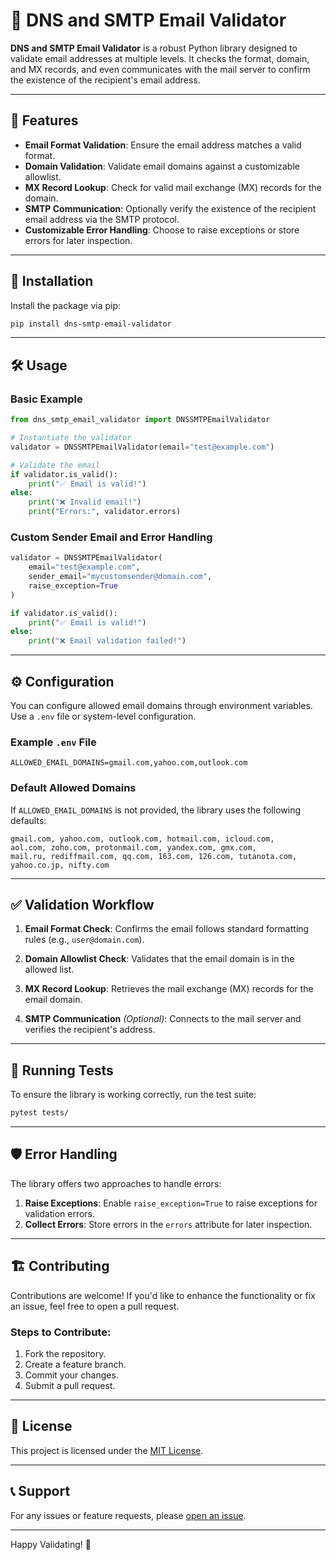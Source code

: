 # 📧 DNS and SMTP Email Validator

**DNS and SMTP Email Validator** is a robust Python library designed to validate email addresses at multiple levels. It checks the format, domain, and MX records, and even communicates with the mail server to confirm the existence of the recipient's email address.

---

## 🚀 Features

- **Email Format Validation**: Ensure the email address matches a valid format.
- **Domain Validation**: Validate email domains against a customizable allowlist.
- **MX Record Lookup**: Check for valid mail exchange (MX) records for the domain.
- **SMTP Communication**: Optionally verify the existence of the recipient email address via the SMTP protocol.
- **Customizable Error Handling**: Choose to raise exceptions or store errors for later inspection.

---

## 🔧 Installation

Install the package via pip:

```bash
pip install dns-smtp-email-validator
```

---

## 🛠️ Usage

### **Basic Example**

```python
from dns_smtp_email_validator import DNSSMTPEmailValidator

# Instantiate the validator
validator = DNSSMTPEmailValidator(email="test@example.com")

# Validate the email
if validator.is_valid():
    print("✅ Email is valid!")
else:
    print("❌ Invalid email!")
    print("Errors:", validator.errors)
```

### **Custom Sender Email and Error Handling**

```python
validator = DNSSMTPEmailValidator(
    email="test@example.com",
    sender_email="mycustomsender@domain.com",
    raise_exception=True
)

if validator.is_valid():
    print("✅ Email is valid!")
else:
    print("❌ Email validation failed!")
```

---

## ⚙️ Configuration

You can configure allowed email domains through environment variables. Use a `.env` file or system-level configuration.

### **Example `.env` File**

```env
ALLOWED_EMAIL_DOMAINS=gmail.com,yahoo.com,outlook.com
```

### **Default Allowed Domains**

If `ALLOWED_EMAIL_DOMAINS` is not provided, the library uses the following defaults:

```
gmail.com, yahoo.com, outlook.com, hotmail.com, icloud.com,
aol.com, zoho.com, protonmail.com, yandex.com, gmx.com,
mail.ru, rediffmail.com, qq.com, 163.com, 126.com, tutanota.com,
yahoo.co.jp, nifty.com
```

---

## ✅ Validation Workflow

1. **Email Format Check**:
   Confirms the email follows standard formatting rules (e.g., `user@domain.com`).

2. **Domain Allowlist Check**:
   Validates that the email domain is in the allowed list.

3. **MX Record Lookup**:
   Retrieves the mail exchange (MX) records for the email domain.

4. **SMTP Communication** *(Optional)*:
   Connects to the mail server and verifies the recipient's address.

---

## 🧪 Running Tests

To ensure the library is working correctly, run the test suite:

```bash
pytest tests/
```

---

## 🛡️ Error Handling

The library offers two approaches to handle errors:

1. **Raise Exceptions**: Enable `raise_exception=True` to raise exceptions for validation errors.
2. **Collect Errors**: Store errors in the `errors` attribute for later inspection.

---

## 🏗️ Contributing

Contributions are welcome! If you'd like to enhance the functionality or fix an issue, feel free to open a pull request.

### **Steps to Contribute**:
1. Fork the repository.
2. Create a feature branch.
3. Commit your changes.
4. Submit a pull request.

---

## 📄 License

This project is licensed under the [MIT License](LICENSE).

---

## 📞 Support

For any issues or feature requests, please [open an issue](https://github.com/shaileshpandit141/dns-smtp-email-validator.git/issues).

---

Happy Validating! 🎉
